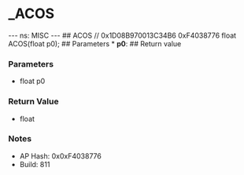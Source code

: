 # _ACOS

--- ns: MISC --- ## ACOS  // 0x1D08B970013C34B6 0xF4038776 float ACOS(float p0);  ## Parameters * **p0**:  ## Return value

### Parameters
* float p0

### Return Value
* float

### Notes
* AP Hash: 0x0xF4038776
* Build: 811

